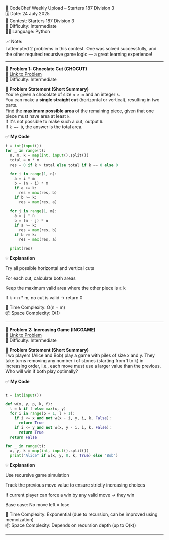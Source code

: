 🚀 CodeChef Weekly Upload – Starters 187 Division 3  
🗓️ Date: 24 July 2025  
📁 Contest: Starters 187 Division 3  
🎯 Difficulty: Intermediate  
👨‍💻 Language: Python  

📈 Note:  
I attempted 2 problems in this contest. One was solved successfully, and the other required recursive game logic — a great learning experience!

---

🧩 **Problem 1: Chocolate Cut (CHOCUT)**  
🔗 [Link to Problem](https://www.codechef.com/problems/CHOCUT)  
🚩 Difficulty: Intermediate  

📝 **Problem Statement (Short Summary)**  
You're given a chocolate of size `n × m` and an integer `k`.  
You can make a **single straight cut** (horizontal or vertical), resulting in two parts.  
Find the **maximum possible area** of the remaining piece, given that one piece must have area at least `k`.  
If it's not possible to make such a cut, output `0`.  
If `k == 0`, the answer is the total area.

✅ **My Code**
```python
t = int(input())
for _ in range(t):
  n, m, k = map(int, input().split())
  total = n * m
  res = 0 if k > total else total if k == 0 else 0

  for i in range(1, n):
    a = i * m
    b = (n - i) * m
    if a >= k:
      res = max(res, b)
    if b >= k:
      res = max(res, a)

  for j in range(1, m):
    a = j * n
    b = (m - j) * n
    if a >= k:
      res = max(res, b)
    if b >= k:
      res = max(res, a)

  print(res)

```
💡 **Explanation**  

Try all possible horizontal and vertical cuts

For each cut, calculate both areas

Keep the maximum valid area where the other piece is ≥ k

If k > n * m, no cut is valid → return 0

🧠 Time Complexity: O(n + m)  
📦 Space Complexity: O(1)

---

🧩 **Problem 2: Increasing Game (INCGAME)**  
🔗 [Link to Problem](https://www.codechef.com/problems/INCGAME)  
🚩 Difficulty: Intermediate   

📝 **Problem Statement (Short Summary)**  
Two players (Alice and Bob) play a game with piles of size x and y.
They take turns removing any number i of stones (starting from 1 to k) in increasing order, i.e., each move must use a larger value than the previous.
Who will win if both play optimally?

✅ **My Code**  
```python

t = int(input())

def w(x, y, p, k, f):
  l = k if f else max(x, y)
  for i in range(p + 1, l + 1):
    if i <= x and not w(x - i, y, i, k, False):
      return True
    if i <= y and not w(x, y - i, i, k, False):
      return True
  return False

for _ in range(t):
  x, y, k = map(int, input().split())
  print("Alice" if w(x, y, 0, k, True) else "Bob")


```
💡 **Explanation**  

Use recursive game simulation

Track the previous move value to ensure strictly increasing choices

If current player can force a win by any valid move → they win

Base case: No move left = lose

🧠 Time Complexity: Exponential (due to recursion, can be improved using memoization)  
📦 Space Complexity: Depends on recursion depth (up to O(k))

---


